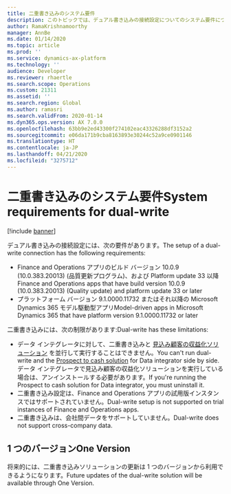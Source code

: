 ```yaml
---
title: 二重書き込みのシステム要件
description: このトピックでは、デュアル書き込みの接続設定についてのシステム要件について説明します。
author: RamaKrishnamoorthy
manager: AnnBe
ms.date: 01/14/2020
ms.topic: article
ms.prod: ''
ms.service: dynamics-ax-platform
ms.technology: ''
audience: Developer
ms.reviewer: rhaertle
ms.search.scope: Operations
ms.custom: 21311
ms.assetid: ''
ms.search.region: Global
ms.author: ramasri
ms.search.validFrom: 2020-01-14
ms.dyn365.ops.version: AX 7.0.0
ms.openlocfilehash: 63bb9e2ed43300f274102eac43326288df3152a2
ms.sourcegitcommit: e06da171b9cba8163893e30244c52a9ce0901146
ms.translationtype: HT
ms.contentlocale: ja-JP
ms.lasthandoff: 04/21/2020
ms.locfileid: "3275712"
---
```

# <a name="system-requirements-for-dual-write"></a><span data-ttu-id="1715b-103">二重書き込みのシステム要件</span><span class="sxs-lookup"><span data-stu-id="1715b-103">System requirements for dual-write</span></span>

[!include [banner](../../includes/banner.md)]



<span data-ttu-id="1715b-104">デュアル書き込みの接続設定には、次の要件があります。</span><span class="sxs-lookup"><span data-stu-id="1715b-104">The setup of a dual-write connection has the following requirements:</span></span>

+ <span data-ttu-id="1715b-105">Finance and Operations アプリのビルド バージョン 10.0.9 (10.0.383.20013) (品質更新プログラム)、および Platform update 33 以降</span><span class="sxs-lookup"><span data-stu-id="1715b-105">Finance and Operations apps that have build version 10.0.9 (10.0.383.20013) (Quality update) and platform update 33 or later</span></span>
+ <span data-ttu-id="1715b-106">プラットフォーム バージョン 9.1.0000.11732 またはそれ以降の Microsoft Dynamics 365 モデル駆動型アプリ</span><span class="sxs-lookup"><span data-stu-id="1715b-106">Model-driven apps in Microsoft Dynamics 365 that have platform version 9.1.0000.11732 or later</span></span>

<span data-ttu-id="1715b-107">二重書き込みには、次の制限があります:</span><span class="sxs-lookup"><span data-stu-id="1715b-107">Dual-write has these limitations:</span></span>

+ <span data-ttu-id="1715b-108">データ インテグレータに対して、二重書き込みと [見込み顧客の収益化ソリューション](https://docs.microsoft.com/dynamics365/unified-operations/supply-chain/sales-marketing/accounts-template-mapping-direct) を並行して実行することはできません。</span><span class="sxs-lookup"><span data-stu-id="1715b-108">You can't run dual-write and the [Prospect to cash solution](https://docs.microsoft.com/dynamics365/unified-operations/supply-chain/sales-marketing/accounts-template-mapping-direct) for Data integrator side by side.</span></span> <span data-ttu-id="1715b-109">データ インテグレータで見込み顧客の収益化ソリューションを実行している場合は、アンインストールする必要があります。</span><span class="sxs-lookup"><span data-stu-id="1715b-109">If you're running the Prospect to cash solution for Data integrator, you must uninstall it.</span></span>
+ <span data-ttu-id="1715b-110">二重書き込み設定は、Finance and Operations アプリの試用版インスタンスではサポートされていません。</span><span class="sxs-lookup"><span data-stu-id="1715b-110">Dual-write setup is not supported on trial instances of Finance and Operations apps.</span></span> 
+ <span data-ttu-id="1715b-111">二重書き込みは、会社間データをサポートしていません。</span><span class="sxs-lookup"><span data-stu-id="1715b-111">Dual-write does not support cross-company data.</span></span>

## <a name="one-version"></a><span data-ttu-id="1715b-112">1 つのバージョン</span><span class="sxs-lookup"><span data-stu-id="1715b-112">One Version</span></span>

<span data-ttu-id="1715b-113">将来的には、二重書き込みソリューションの更新は 1 つのバージョンから利用できるようになります。</span><span class="sxs-lookup"><span data-stu-id="1715b-113">Future updates of the dual-write solution will be available through One Version.</span></span>
